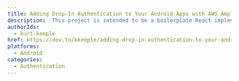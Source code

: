 ```yaml
---
title: Adding Drop-In Authentication to Your Android Apps with AWS Amplify
description: 'This project is intended to be a boilerplate React implementation of AWS Amplify auth that shows how easy it is to create a basic web app with protected routes using Amplify and React Context.'
authorIds:
  - kurt-kemple
href: https://dev.to/kkemple/adding-drop-in-authentication-to-your-android-apps-with-aws-amplify-4kbd
platforms:
  - Android
categories:
  - Authentication
---
```


